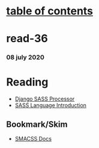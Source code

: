 # [table of contents](https://h-griffin.github.io/reading-notes-401/)
# read-36
### 08 july 2020

# Reading
- [Django SASS Processor](https://github.com/jrief/django-sass-processor#introduction)
- [SASS Language Introduction](https://sass-lang.com/guide)
## Bookmark/Skim
- [SMACSS Docs](https://smacss.com/)


